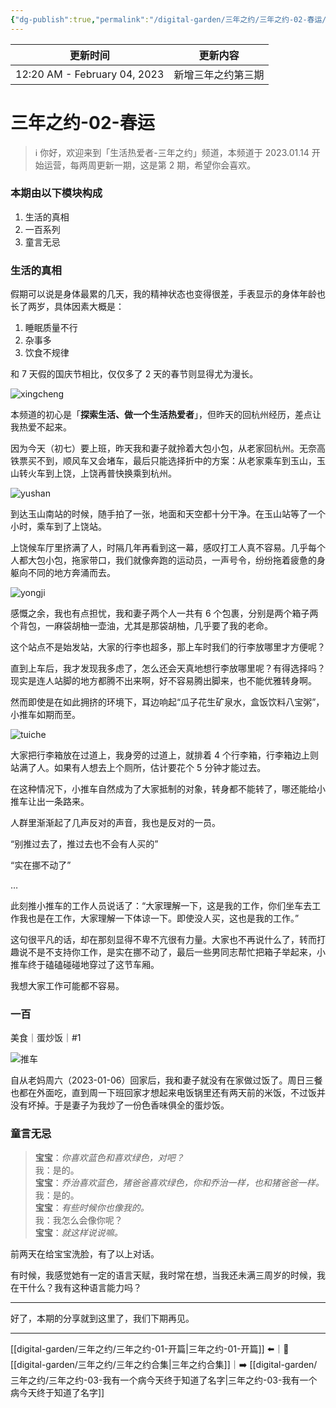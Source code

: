 ```yaml
---
{"dg-publish":true,"permalink":"/digital-garden/三年之约/三年之约-02-春运/","noteIcon":"1"}
---
```



| 更新时间                         | 更新内容      |
| ---------------------------- | --------- |
| 12:20 AM - February 04, 2023 | 新增三年之约第三期 |


# 三年之约-02-春运

> ℹ️ 你好，欢迎来到「生活热爱者-三年之约」频道，本频道于 2023.01.14 开始运营，每两周更新一期，这是第 2 期，希望你会喜欢。

### 本期由以下模块构成

1. 生活的真相
2. 一百系列
3. 童言无忌

### 生活的真相

假期可以说是身体最累的几天，我的精神状态也变得很差，手表显示的身体年龄也长了两岁，具体因素大概是：

1. 睡眠质量不行
2. 杂事多
3. 饮食不规律

和 7 天假的国庆节相比，仅仅多了 2 天的春节则显得尤为漫长。

![xingcheng](https://100-1258489360.cos.ap-shanghai.myqcloud.com/image-20230129213255334.png)

本频道的初心是「**探索生活、做一个生活热爱者**」，但昨天的回杭州经历，差点让我热爱不起来。

因为今天（初七）要上班，昨天我和妻子就拎着大包小包，从老家回杭州。无奈高铁票买不到，顺风车又会堵车，最后只能选择折中的方案：从老家乘车到玉山，玉山转火车到上饶，上饶再普快换乘到杭州。

![yushan](https://100-1258489360.cos.ap-shanghai.myqcloud.com/image-20230128162247884.jpeg)

到达玉山南站的时候，随手拍了一张，地面和天空都十分干净。在玉山站等了一个小时，乘车到了上饶站。

上饶候车厅里挤满了人，时隔几年再看到这一幕，感叹打工人真不容易。几乎每个人都大包小包，拖家带口，我们就像奔跑的运动员，一声号令，纷纷拖着疲惫的身躯向不同的地方奔涌而去。

![yongji](https://100-1258489360.cos.ap-shanghai.myqcloud.com/image-20230128163011692.jpeg)

感慨之余，我也有点担忧，我和妻子两个人一共有 6 个包裹，分别是两个箱子两个背包，一麻袋胡柚一壶油，尤其是那袋胡柚，几乎要了我的老命。

这个站点不是始发站，大家的行李也超多，那上车时我们的行李放哪里才方便呢？

直到上车后，我才发现我多虑了，怎么还会天真地想行李放哪里呢？有得选择吗？现实是连人站脚的地方都腾不出来啊，好不容易腾出脚来，也不能优雅转身啊。

然而即使是在如此拥挤的环境下，耳边响起“瓜子花生矿泉水，盒饭饮料八宝粥”，小推车如期而至。

![tuiche](https://100-1258489360.cos.ap-shanghai.myqcloud.com/image-20230128165533393.jpeg)

大家把行李箱放在过道上，我身旁的过道上，就排着 4 个行李箱，行李箱边上则站满了人。如果有人想去上个厕所，估计要花个 5 分钟才能过去。

在这种情况下，小推车自然成为了大家抵制的对象，转身都不能转了，哪还能给小推车让出一条路来。

人群里渐渐起了几声反对的声音，我也是反对的一员。

“别推过去了，推过去也不会有人买的”

“实在挪不动了”

…

此刻推小推车的工作人员说话了：“大家理解一下，这是我的工作，你们坐车去工作我也是在工作，大家理解一下体谅一下。即使没人买，这也是我的工作。”

这句很平凡的话，却在那刻显得不卑不亢很有力量。大家也不再说什么了，转而打趣说不是不支持你工作，是实在挪不动了，最后一些男同志帮忙把箱子举起来，小推车终于磕磕碰碰地穿过了这节车厢。

我想大家工作可能都不容易。

### 一百

美食｜蛋炒饭｜#1

![推车](https://100-1258489360.cos.ap-shanghai.myqcloud.com/image-20230128172424223.png)

自从老妈周六（2023-01-06）回家后，我和妻子就没有在家做过饭了。周日三餐也都在外面吃，直到周一下班回家才想起来电饭锅里还有两天前的米饭，不过饭并没有坏掉。于是妻子为我炒了一份色香味俱全的蛋炒饭。

### 童言无忌

> **宝宝**：_你喜欢蓝色和喜欢绿色，对吧？_  
> 我：是的。  
> **宝宝**：_乔治喜欢蓝色，猪爸爸喜欢绿色，你和乔治一样，也和猪爸爸一样。_  
> 我：是的。  
> **宝宝**：_有些时候你也像我的。_  
> 我：我怎么会像你呢？  
> **宝宝**：_就这样说说嘛。_

前两天在给宝宝洗脸，有了以上对话。

有时候，我感觉她有一定的语言天赋，我时常在想，当我还未满三周岁的时候，我在干什么？我有这种语言能力吗？

---

好了，本期的分享就到这里了，我们下期再见。

---

[[digital-garden/三年之约/三年之约-01-开篇\|三年之约-01-开篇]] ⬅️｜📑 [[digital-garden/三年之约/三年之约合集\|三年之约合集]]｜➡️ [[digital-garden/三年之约/三年之约-03-我有一个病今天终于知道了名字\|三年之约-03-我有一个病今天终于知道了名字]]
